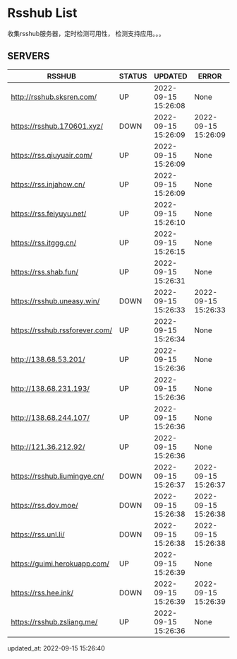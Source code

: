 # Rsshub List

收集rsshub服务器，定时检测可用性， 检测支持应用。。。


## SERVERS

|  RSSHUB   | STATUS  | UPDATED  | ERROR  | TWITTER |  
|  ----  | ----  | ----  | ----  | ---- |  
| http://rsshub.sksren.com/ | UP | 2022-09-15 15:26:08 | None |OK|  
| https://rsshub.170601.xyz/ | DOWN | 2022-09-15 15:26:09 | 2022-09-15 15:26:09 |  
| https://rss.qiuyuair.com/ | UP | 2022-09-15 15:26:09 | None ||  
| https://rss.injahow.cn/ | UP | 2022-09-15 15:26:09 | None ||  
| https://rss.feiyuyu.net/ | UP | 2022-09-15 15:26:10 | None ||  
| https://rss.itggg.cn/ | UP | 2022-09-15 15:26:15 | None ||  
| https://rss.shab.fun/ | UP | 2022-09-15 15:26:31 | None |OK|  
| https://rsshub.uneasy.win/ | DOWN | 2022-09-15 15:26:33 | 2022-09-15 15:26:33 |  
| https://rsshub.rssforever.com/ | UP | 2022-09-15 15:26:34 | None |OK|  
| http://138.68.53.201/ | UP | 2022-09-15 15:26:36 | None ||  
| http://138.68.231.193/ | UP | 2022-09-15 15:26:36 | None ||  
| http://138.68.244.107/ | UP | 2022-09-15 15:26:36 | None ||  
| http://121.36.212.92/ | UP | 2022-09-15 15:26:36 | None ||  
| https://rsshub.liumingye.cn/ | DOWN | 2022-09-15 15:26:37 | 2022-09-15 15:26:37 |  
| https://rss.dov.moe/ | DOWN | 2022-09-15 15:26:38 | 2022-09-15 15:26:38 |  
| https://rss.unl.li/ | DOWN | 2022-09-15 15:26:38 | 2022-09-15 15:26:38 |  
| https://guimi.herokuapp.com/ | UP | 2022-09-15 15:26:39 | None ||  
| https://rss.hee.ink/ | DOWN | 2022-09-15 15:26:39 | 2022-09-15 15:26:39 |  
| https://rsshub.zsliang.me/ | UP | 2022-09-15 15:26:36 | None |OK|  
  

updated_at: 2022-09-15 15:26:40  
